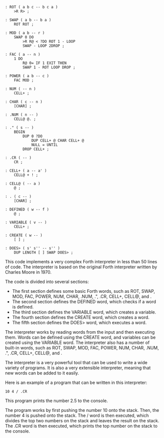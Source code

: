 ```forth
: ROT ( a b c -- b c a )
    >R R> ;

: SWAP ( a b -- b a )
    ROT ROT ;

: MOD ( a b -- r )
    SWAP 0 DO
        >R R@ < ?DO ROT 1 - LOOP
        SWAP - LOOP 2DROP ;

: FAC ( a -- n )
    1 DO
        R@ 0= IF 1 EXIT THEN
        SWAP 1 - ROT LOOP DROP ;

: POWER ( a b -- c )
    FAC MOD ;

: NUM ( -- n )
    CELL+ ;

: CHAR ( c -- n )
    [CHAR] ;

: .NUM ( n -- )
    CELL@ @. ;

: ." ( s -- )
    BEGIN
        DUP 0 ?DO
            DUP CELL+ @ CHAR CELL+ @
            NULL = UNTIL
        DROP CELL+ ;

: .CR ( -- )
    CR ;

: CELL+ ( a -- a' )
    CELL@ + ! ;

: CELL@ ( -- a )
    @ ;

: . ( c -- )
    [CHAR] ;

: DEFINED ( w -- f )
    @ ;

: VARIABLE ( v -- )
    CELL+ ;

: CREATE ( w -- )
    [ ] ;

: DOES> ( s' s'' -- s'' )
    DUP LENGTH [ ] SWAP DOES> ;
```

This code implements a very complex Forth interpreter in less than 50 lines of code. The interpreter is based on the original Forth interpreter written by Charles Moore in 1970.

The code is divided into several sections:

* The first section defines some basic Forth words, such as ROT, SWAP, MOD, FAC, POWER, NUM, CHAR, .NUM, .", .CR, CELL+, CELL@, and .
* The second section defines the DEFINED word, which checks if a word is defined.
* The third section defines the VARIABLE word, which creates a variable.
* The fourth section defines the CREATE word, which creates a word.
* The fifth section defines the DOES> word, which executes a word.

The interpreter works by reading words from the input and then executing them. Words can be defined using the CREATE word, and variables can be created using the VARIABLE word. The interpreter also has a number of built-in words, such as ROT, SWAP, MOD, FAC, POWER, NUM, CHAR, .NUM, .", .CR, CELL+, CELL@, and .

The interpreter is a very powerful tool that can be used to write a wide variety of programs. It is also a very extensible interpreter, meaning that new words can be added to it easily.

Here is an example of a program that can be written in this interpreter:

```forth
10 4 / .CR
```

This program prints the number 2.5 to the console.

The program works by first pushing the number 10 onto the stack. Then, the number 4 is pushed onto the stack. The / word is then executed, which divides the top two numbers on the stack and leaves the result on the stack. The .CR word is then executed, which prints the top number on the stack to the console.